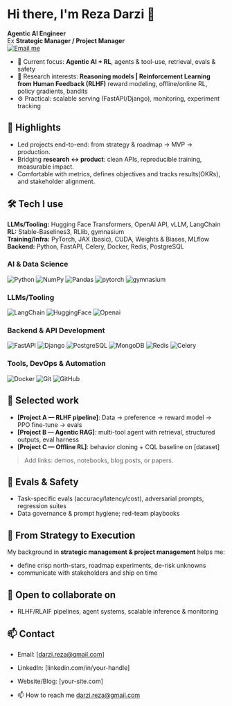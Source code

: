 # Hi there, I'm Reza Darzi 👋

**Agentic AI Engineer**  
Ex **Strategic Manager / Project Manager**<br>
[![Email me](https://img.shields.io/badge/Email-1f6feb?style=for-the-badge&logo=gmail&logoColor=white)](mailto:darzi.reza@gmail.com)

- 🔭 Current focus: **Agentic AI +‌ RL**, agents & tool-use, retrieval, evals & safety
- 🧠 Research interests: **Reasoning models | Reinforcement Learning from Human Feedback (RLHF)** reward modeling, offline/online RL, policy gradients, bandits
- ⚙️ Practical: scalable serving (FastAPI/Django), monitoring, experiment tracking

## 🔹 Highlights
- Led projects end-to-end: from strategy & roadmap → MVP → production.
- Bridging **research ↔ product**: clean APIs, reproducible training, measurable impact.
- Comfortable with metrics, defines objectives and tracks results(OKRs), and stakeholder alignment.

## 🛠️ Tech I use
**LLMs/Tooling:** Hugging Face Transformers, OpenAI API, vLLM, LangChain  
**RL:** Stable-Baselines3, RLlib, gymnasium  
**Training/Infra:** PyTorch, JAX (basic), CUDA, Weights & Biases, MLflow  
**Backend:** Python, FastAPI, Celery, Docker, Redis, PostgreSQL  
### AI & Data Science
![Python](https://img.shields.io/badge/Python-3776AB?style=for-the-badge&logo=python&logoColor=white)
![NumPy](https://img.shields.io/badge/NumPy-013243?style=for-the-badge&logo=numpy&logoColor=white)
![Pandas](https://img.shields.io/badge/Pandas-150458?style=for-the-badge&logo=pandas&logoColor=white)
![pytorch](https://img.shields.io/badge/pytorch-fa7752?style=for-the-badge&logo=pytorch&logoColor=white)
![gymnasium](https://img.shields.io/badge/gymnasium-ba00ba?style=for-the-badge&logo=openai&logoColor=white)

### LLMs/Tooling
![LangChain](https://img.shields.io/badge/LangChain-00B386?style=for-the-badge&logo=langchain&logoColor=white)
![HuggingFace](https://img.shields.io/badge/HuggingFace-f5ef42?style=for-the-badge&logo=HuggingFace&logoColor=black)
![Openai](https://img.shields.io/badge/Openai-ffffff?style=for-the-badge&logo=openai&logoColor=black)
### Backend & API Development
![FastAPI](https://img.shields.io/badge/FastAPI-009688?style=for-the-badge&logo=fastapi&logoColor=white)
![Django](https://img.shields.io/badge/django-009688?style=for-the-badge&logo=django&logoColor=white)
![PostgreSQL](https://img.shields.io/badge/PostgreSQL-336791?style=for-the-badge&logo=postgresql&logoColor=white)
![MongoDB](https://img.shields.io/badge/MongoDB-00ba4e?style=for-the-badge&logo=mongodb&logoColor=white)
![Redis](https://img.shields.io/badge/Redis-ba0010?style=for-the-badge&logo=Redis&logoColor=white)
![Celery](https://img.shields.io/badge/Celery-32ba00?style=for-the-badge&logo=Celery&logoColor=white)

### Tools, DevOps & Automation
![Docker](https://img.shields.io/badge/Docker-2496ED?style=for-the-badge&logo=docker&logoColor=white)
![Git](https://img.shields.io/badge/Git-F05032?style=for-the-badge&logo=git&logoColor=white)
![GitHub](https://img.shields.io/badge/GitHub-181717?style=for-the-badge&logo=github&logoColor=white)



## 📌 Selected work
- **[Project A — RLHF pipeline]**: Data → preference → reward model → PPO fine-tune → evals  
- **[Project B — Agentic RAG]**: multi-tool agent with retrieval, structured outputs, eval harness  
- **[Project C — Offline RL]**: behavior cloning + CQL baseline on [dataset]

> Add links: demos, notebooks, blog posts, or papers.

## 🧪 Evals & Safety
- Task-specific evals (accuracy/latency/cost), adversarial prompts, regression suites  
- Data governance & prompt hygiene; red-team playbooks

## 🧭 From Strategy to Execution
My background in **strategic management & project management** helps me:  
- define crisp north-stars, roadmap experiments, de-risk unknowns  
- communicate with stakeholders and ship on time

## 🤝 Open to collaborate on
- RLHF/RLAIF pipelines, agent systems, scalable inference & monitoring

## 📫 Contact
- Email: [darzi.reza@gmail.com]  
- LinkedIn: [linkedin.com/in/your-handle]  
- Website/Blog: [your-site.com]


- 📫 How to reach me darzi.reza@gmail.com

<!---
rzadrzi/rzadrzi is a ✨ special ✨ repository because its `README.md` (this file) appears on your GitHub profile.
You can click the Preview link to take a look at your changes.
--->
